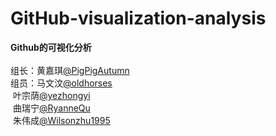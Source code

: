 # GitHub-visualization-analysis
<b>Github的可视化分析</b><br/>
<br/>组长：黄嘉琪<a href="https://github.com/PigPigAutumn">@PigPigAutumn</a>
<br/>组员：马文汶<a href="https://github.com/oldhorses">@oldhorses</a>
<br/>&nbsp;叶宗荫<a href="https://github.com/yezhongyi">@yezhongyi</a>
<br/>&nbsp;曲瑞宁<a href="https://github.com/RyanneQu">@RyanneQu</a>
<br/>&nbsp;朱伟成<a href="https://github.com/Wilsonzhu1995">@Wilsonzhu1995</a>
